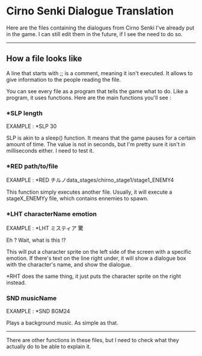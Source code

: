 # Cirno Senki Dialogue Translation

Here are the files containing the dialogues from Cirno Senki I've already put in the game.
I can still edit them in the future, if I see the need to do so.

--------------------------------------------------------


## How a file looks like

A line that starts with ;; is a comment, meaning it isn't executed. It allows to give information to the people reading the file.

You can see every file as a program that tells the game what to do. Like a program, it uses functions. Here are the main functions you'll see :




### *SLP length
EXAMPLE : *SLP 30

SLP is akin to a sleep() function. It means that the game pauses for a certain amount of time. The value is not in seconds, but I'm pretty sure it isn't in milliseconds either. I need to test it.




### *RED path/to/file
EXAMPLE : *RED チルノdata_stages/chirno_stage1/stage1_ENEMY4

This function simply executes another file. Usually, it will execute a stageX_ENEMYy file, which contains ennemies to spawn.



### *LHT characterName emotion
EXAMPLE : *LHT ミスティア 驚

Eh ? Wait, what is this !?


This will put a character sprite on the left side of the screen with a specific emotion. If there's text on the line right under, it will show a dialogue box with the character's name, and show the dialogue.

*RHT does the same thing, it just puts the character sprite on the right instead.



### SND musicName
EXAMPLE : *SND BGM24

Plays a background music. As simple as that.


--------------------------------------------------------
There are other functions in these files, but I need to check what they actually do to be able to explain it.
















